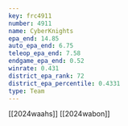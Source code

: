 ```yaml
---
key: frc4911
number: 4911
name: CyberKnights
epa_end: 14.85
auto_epa_end: 6.75
teleop_epa_end: 7.58
endgame_epa_end: 0.52
winrate: 0.431
district_epa_rank: 72
district_epa_percentile: 0.4331
type: Team
---
```

[[2024waahs]]
[[2024wabon]]
